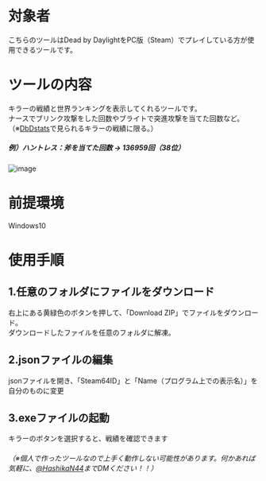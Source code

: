 # 対象者
こちらのツールはDead by DaylightをPC版（Steam）でプレイしている方が使用できるツールです。  


# ツールの内容
キラーの戦績と世界ランキングを表示してくれるツールです。  
ナースでブリンク攻撃をした回数やブライトで突進攻撃を当てた回数など。  
（※[DbDstats](https://dbd.tricky.lol/)で見られるキラーの戦績に限る。）　　
##### 例）ハントレス：斧を当てた回数 -> 136959回（38位）  


![image](https://user-images.githubusercontent.com/109508477/212890902-a9d5b0f5-8553-42c8-a04b-b16bbccfd48e.png)


# 前提環境
Windows10  

# 使用手順  
## 1.任意のフォルダにファイルをダウンロード  
右上にある黄緑色のボタンを押して、「Download ZIP」でファイルをダウンロード。  
ダウンロードしたファイルを任意のフォルダに解凍。  
## 2.jsonファイルの編集
jsonファイルを開き、「Steam64ID」と「Name（プログラム上での表示名）」を自分のものに変更  
## 3.exeファイルの起動  
キラーのボタンを選択すると、戦績を確認できます  


###### （※個人で作ったツールなので上手く動作しない可能性があります。何かあれば気軽に、[@HashikaN44](https://twitter.com/HashikaN44)までDMください！！）
